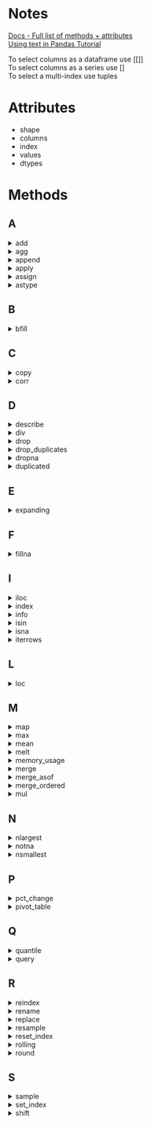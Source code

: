 # Notes

[Docs - Full list of methods + attributes](https://pandas.pydata.org/pandas-docs/stable/reference/api/pandas.DataFrame.html)    
[Using text in Pandas Tutorial](https://pandas.pydata.org/pandas-docs/stable/user_guide/text.html )

To select columns as a dataframe use [[]]    
To select columns as a series use []     
To select a multi-index use tuples     
     
# Attributes

* shape
* columns
* index
* values
* dtypes

# Methods

## A
<details> --------------------------------------------
<summary>add</summary>
</details>

<details> --------------------------------------------
<summary>agg</summary>
     
DataFrame.agg(func=None, axis=0, *args, **kwargs)           
[Docs](https://pandas.pydata.org/docs/reference/api/pandas.DataFrame.agg.html?highlight=agg#pandas.DataFrame.agg)  
     
**Notes** 
* Agg is short for aggregate, use the alias instead 
* Agg using a dictionary: data.groupby('Species').agg({'SepalLengthCm':'mean','SepalWidthCm':'median'}) 
     
</details>

<details> --------------------------------------------
<summary>append</summary>
</details>

<details> --------------------------------------------
<summary>apply</summary>
     
DataFrame.apply(func, axis=0, raw=False, result_type=None, args=(), **kwds)         
[Docs](https://pandas.pydata.org/docs/reference/api/pandas.DataFrame.apply.html)          
**Notes** 
* Use a function on all values in a dataframe 
* Apply can be used, but transform or agg should try to be used first since they are faster 
* I guess map is another option here too 
     
</details>

<details> --------------------------------------------
<summary>assign</summary>
     
DataFrame.assign(**kwargs)              
[Docs](https://pandas.pydata.org/docs/reference/api/pandas.DataFrame.assign.html?highlight=assign#pandas.DataFrame.assign)
     
**Notes** 
* Create multiple new columns at once 
</details>

<details> --------------------------------------------
<summary>astype</summary>
</details>

## B
<details> --------------------------------------------
<summary>bfill</summary>
</details>

## C
<details> --------------------------------------------
<summary>copy</summary>
          
 DataFrame.copy(deep=True)         
 [Docs](https://pandas.pydata.org/pandas-docs/stable/reference/api/pandas.DataFrame.copy.html?highlight=copy#pandas.DataFrame.copy)         
          
 **Notes**
 * Manipulate the dataset without changing the original data 
 * Also for Series/Index
</details>

<details> --------------------------------------------
<summary>corr</summary>
     
DataFrame.corr(method='pearson', min_periods=1)     
[Docs](https://pandas.pydata.org/pandas-docs/stable/reference/api/pandas.DataFrame.corr.html?highlight=corr#pandas.DataFrame.corr )    
     
**Parameters**     
* Method (opt) = (‘pearson’, ‘kendall’, ‘spearman’}) 
* Min_periods (opt) = the minimum number of observations to compute a correlation, only available for pearson and spearman 
     
**Notes**
* This only works for linear relationships. It will underestimate non-linear relationships. 
</details>

## D
<details> --------------------------------------------
<summary>describe</summary>

DataFrame.describe(percentiles=None, include=None, exclude=None, datetime_is_numeric=False)
[Docs](https://pandas.pydata.org/pandas-docs/stable/reference/api/pandas.DataFrame.describe.html?highlight=describe#pandas.DataFrame.describe)        
     
</details>

<details> --------------------------------------------
<summary>div</summary>
</details>

<details> --------------------------------------------
<summary>drop</summary>
     
DataFrame.drop(labels=None, axis=0, index=None, columns=None, level=None, inplace=False, errors='raise')      
[Docs](https://pandas.pydata.org/pandas-docs/stable/reference/api/pandas.DataFrame.drop.html)
     
**Notes** 
* Remove a column or items in a column/row 
* Pandas.dataframe.drop -- gold standard 
* Del df['column to be deleted'] 
* E.g. - Source: Cleaning Data in Python - "Data Range Constraints" Video 
* Using .index to create a dataframe and pass an expression to drop #dotindex 
```
# Drop values using filtering
movies = movies[movies['avg_rating'] <= 5]
# Drop values using .drop()
movies.drop(movies[movies['avg_rating'] > 5].index, inplace = True)
```
* An alternate method for dropping rows is using the tilde operator. See keywords -> tilde for more details 
</details>

<details> --------------------------------------------
<summary>drop_duplicates</summary>
</details>

<details> --------------------------------------------
<summary>dropna</summary>
 
 DataFrame.dropna(axis=0, how='any', thresh=None, subset=None, inplace=False)        
 [Docs](https://pandas.pydata.org/pandas-docs/stable/reference/api/pandas.DataFrame.dropna.html?highlight=dropna#pandas.DataFrame.dropna)        
          
**Parameters**
* axis{0 or ‘index’, 1 or ‘columns’}, default 0 
     * Determine if rows or columns which contain missing values are removed. 
     * 0, or ‘index’ : Drop rows which contain missing values. 
     * 1, or ‘columns’ : Drop columns which contain missing value. 
     * Changed in version 1.0.0: Pass tuple or list to drop on multiple axes. Only a single axis is allowed. 
* how{‘any’, ‘all’}, default ‘any’ 
     * Determine if row or column is removed from DataFrame, when we have at least one NA or all NA. 
* ‘any’ : If any NA values are present, drop that row or column. 
* ‘all’ : If all values are NA, drop that row or column. 
* thresh: int, optional 
     * Require that many non-NA values. 
* Subset = array-like, optional 
     * Labels along other axis to consider, e.g. if you are dropping rows these would be a list of columns to include. 
     * Has to be a list 

**Notes**      
* Also applies to Series and Index
</details>

<details> --------------------------------------------
<summary>duplicated</summary>
</details>

## E
<details> --------------------------------------------
<summary>expanding</summary>
</details>

## F
<details> --------------------------------------------
<summary>fillna</summary>.
     
DataFrame.fillna(value=None, method=None, axis=None, inplace=False, limit=None, downcast=None)           
[Docs](https://pandas.pydata.org/pandas-docs/stable/reference/api/pandas.DataFrame.fillna.html?highlight=fillna)            
          
**Parameters**
* Value (partial req; value or method) = The number/string to use as a filler, can also be a dictionary 
     * e.g. To fill with the mean, you would do something like  
```
rating_mean= wine['rating'].mean() 
wine_imputed= wine.fillna({'rating': rating_mean})
```
     
**Notes**     
* Fill missing values 
</details>

## I
<details> --------------------------------------------
<summary>iloc</summary>
     
property DataFrame.iloc            
[Docs](https://pandas.pydata.org/pandas-docs/stable/reference/api/pandas.DataFrame.iloc.html#pandas.DataFrame.iloc)     

</details>

<details> --------------------------------------------
<summary>index</summary>
     
DataFrame.index: Index
[Docs](https://pandas.pydata.org/pandas-docs/stable/reference/api/pandas.DataFrame.index.html?highlight=index#pandas.DataFrame.index)
     
     
</details>

<details> --------------------------------------------
<summary>info</summary>
      
 DataFrame.info(verbose=None, buf=None, max_cols=None, memory_usage=None, show_counts=None, null_counts=None)          
 [Docs](https://pandas.pydata.org/pandas-docs/stable/reference/api/pandas.DataFrame.info.html?highlight=info#pandas.DataFrame.info )         
          
 **Notes**
 * Find general information like dtypes and non-null counts 
 * See also describe
 * Similar to summary in R
</details>

<details> --------------------------------------------
<summary>isin</summary>
     
DataFrame.isin(values)     
[Docs](https://pandas.pydata.org/docs/reference/api/pandas.DataFrame.isin.html)      
     
**Notes**
* Similar to 'in' using SQL 
</details>

<details> --------------------------------------------
<summary>isna</summary>
</details>

<details> --------------------------------------------
<summary>iterrows</summary>

DataFrame.iterrows()
[Docs](https://pandas.pydata.org/pandas-docs/stable/reference/api/pandas.DataFrame.iterrows.html)

**Notes**
* Loop over rows of a dataframe 
</details>

## L
<details> --------------------------------------------
<summary>loc</summary>
     
property DataFrame.loc             
[Docs](https://pandas.pydata.org/pandas-docs/stable/reference/api/pandas.DataFrame.loc.html)

**Notes** 
* Changing a data value 
     * wards.loc[wards['ward'] == '1', 'ward'] = '61' 
* Select a column 
     * gdp_sp500.loc[:,['gdp','returns']] 
     * Need to use the colon 
* Select all columns following a certain column by using colons after the name 
     * Data.loc[:,'columns':]      
</details>

## M
<details> --------------------------------------------
<summary>map</summary>
     
Series.map(arg, na_action=None)    
[Docs](https://pandas.pydata.org/docs/reference/api/pandas.Series.map.html?highlight=map#pandas.Series.map)

**Notes** 
* Replace values in a dataframe 
* Pandas.dataframe.map 
* Map values to a dataframe 
* E.g. from https://kanoki.org/2019/04/06/pandas-map-dictionary-values-with-dataframe-columns/:
```
country_capital= { 'Germany':'Berlin', 'Brazil':'Brasília', 'Budapest':'Hungary', 'China':'Beijing', 'India':'New Delhi', 'Norway':'Oslo', 'France':'Paris', 'Indonesia': 'Jakarta', 'USA':'Washington' } 

df['Capital'] = df['Country'].map(country_capital) 
```
* See also Dataframe.pandas.replace 
* I think the main difference is replace replaces the values for the column specified, but that doesn't seem like that big of a difference 
* This is very similar to the map base function in Python –except this version can take a dictionary instead of just functions like in the base Python version 

</details>

<details> --------------------------------------------
<summary>max</summary>    
     
DataFrame.max(axis=None, skipna=None, level=None, numeric_only=None, **kwargs)       
[Docs](https://pandas.pydata.org/pandas-docs/stable/reference/api/pandas.DataFrame.max.html?highlight=max#pandas.DataFrame.max )       
 
</details>

<details> --------------------------------------------
<summary>mean</summary>
     
DataFrame.mean(axis=None, skipna=None, level=None, numeric_only=None, **kwargs)     
[Docs](https://pandas.pydata.org/pandas-docs/stable/reference/api/pandas.DataFrame.mean.html)   
     
**Notes**     
* Mean can be used on strings     
* Not a built in function     
</details>

<details> --------------------------------------------
<summary>melt</summary>
</details>

<details> --------------------------------------------
<summary>memory_usage</summary>
</details>

<details> --------------------------------------------
<summary>merge</summary>
</details>

<details> --------------------------------------------
<summary>merge_asof</summary>
</details>

<details> --------------------------------------------
<summary>merge_ordered</summary>
</details>

<details> --------------------------------------------
<summary>mul</summary>
</details>

## N
<details> --------------------------------------------
<summary>nlargest</summary>
         
DataFrame.nlargest(n, columns, keep='first')           
[Docs](https://pandas.pydata.org/pandas-docs/stable/reference/api/pandas.DataFrame.nlargest.html)   
     
**Parameters**
* N(required) = integer of the number of largest values in desc order 
* Columns(required) = label or list of labels 
* Keep ('first','last', or 'all'): If duplicates, which occurrence do you keep 
          
**Notes**          
* Get the top 5 in a data frame
* Select the first or second row of a groupby 
     * https://stackoverflow.com/questions/20067636/pandas-dataframe-get-first-row-of-each-group 
     * .first() 
     * .nth() 
     * .head()  
</details>

<details> --------------------------------------------
<summary>notna</summary>
     
DataFrame.notna()
[Docs](https://pandas.pydata.org/pandas-docs/stable/reference/api/pandas.DataFrame.notna.html#pandas.DataFrame.notna)

**Notes** 
* Identify non-null values 
</details>

<details> --------------------------------------------
<summary>nsmallest</summary>
      
DataFrame.nsmallest(n, columns, keep='first')          
[Docs](https://pandas.pydata.org/pandas-docs/stable/reference/api/pandas.DataFrame.nsmallest.html)      
          
**Parameters**
* N(required) = integer of the number of largest values in desc order 
* Columns(required) = label or list of labels 
* Keep ('first','last', or 'all'): If duplicates, which occurrence do you keep 
</details>

## P
<details> --------------------------------------------
<summary>pct_change</summary>
     
DataFrame.pct_change(periods=1, fill_method='pad', limit=None, freq=None, **kwargs)     
[Docs](https://pandas.pydata.org/pandas-docs/stable/reference/api/pandas.DataFrame.pct_change.html?highlight=pct_change#pandas.DataFrame.pct_change)

**Notes**
* Use previous rows in calculating percent change 
</details>

<details> --------------------------------------------
<summary>pivot_table</summary>
</details>

## Q
<details> --------------------------------------------
<summary>quantile</summary>
     
DataFrame.query(expr, inplace=False, **kwargs)              
[Docs](https://pandas.pydata.org/pandas-docs/stable/reference/api/pandas.DataFrame.query.html?highlight=query#pandas.DataFrame.query)

**Notes**
* Restrict the data using SQL where-like statements 
     * Dataframe.query() 
          * Enter a SQL-like statement in quotes 
          * Need == instead of one = to say something is equal to 
          * Double quotes are also needed around words 
          * Used to unintentionally ending the statement 
</details>

<details> --------------------------------------------
<summary>query</summary>
</details>

## R
<details> --------------------------------------------
<summary>reindex</summary>
</details>

<details> --------------------------------------------
<summary>rename</summary>
     
DataFrame.rename(mapper=None, index=None, columns=None, axis=None, copy=True, inplace=False, level=None, errors='ignore')              
[Docs](https://pandas.pydata.org/pandas-docs/stable/reference/api/pandas.DataFrame.rename.html?highlight=rename#pandas.DataFrame.rename)     

**Parameters**
* Mapper (req) = dictionary or function to remap the values 
* Index = dict-like or function; Alternative to specifying axis (mapper, axis=0 is equivalent to index=mapper). 
* Columns = dict-like or function; Alternative to specifying axis (mapper, axis=1 is equivalent to columns=mapper). 
* Axis (opt) = specify which axis you are renaming using either a string ('axis', 'column') or integer 
* Level (opt) = only rename for the level specified 

**Notes** 
* Rename a column 
* Either rename all columns by passing a list equal to df.columns length OR use pandas.df.rename() 
     * https://stackoverflow.com/questions/11346283/renaming-columns-in-pandas 
</details>

<details> --------------------------------------------
<summary>replace</summary>
</details>

<details> --------------------------------------------
<summary>resample</summary>
</details>

<details> --------------------------------------------
<summary>reset_index</summary>
     
DataFrame.reset_index(level=None, drop=False, inplace=False, col_level=0, col_fill='')         
[Docs](https://pandas.pydata.org/pandas-docs/stable/reference/api/pandas.DataFrame.reset_index.html?highlight=reset_index#pandas.DataFrame.reset_index)

</details>

<details> --------------------------------------------
<summary>rolling</summary>

DataFrame.rolling(window, min_periods=None, center=False, win_type=None, on=None, axis=0, closed=None)        
[Docs](https://pandas.pydata.org/pandas-docs/stable/reference/api/pandas.DataFrame.rolling.html?highlight=rolling#pandas.DataFrame.rolling)

**Notes**
* Can just add .sum() at the end in order to get the sum for the rolling window
</details>

<details> --------------------------------------------
<summary>round</summary>
</details>

## S
<details> --------------------------------------------
<summary>sample</summary>
</details>

<details> --------------------------------------------
<summary>set_index</summary>
     
DataFrame.set_index(keys, drop=True, append=False, inplace=False, verify_integrity=False)     
[Docs](https://pandas.pydata.org/pandas-docs/stable/reference/api/pandas.DataFrame.set_index.html?highlight=set_index)

</details>

<details> --------------------------------------------
<summary>shift</summary>
     
DataFrame.shift(periods=1, freq=None, axis=0, fill_value=<object object>)     
[Docs](https://pandas.pydata.org/pandas-docs/stable/reference/api/pandas.DataFrame.shift.html?highlight=shift#pandas.DataFrame.shift)  
     
**Notes**
* Use previous rows in a calculation      

</details>

<details> --------------------------------------------
<summary>size</summary>       
     
DataFrame.size           
[Docs](https://pandas.pydata.org/docs/reference/api/pandas.DataFrame.size.html?highlight=size#pandas.DataFrame.size )    
          
**Notes**
* Number of rows if Series or the number of columns * rows if dataframe 
</details>

<details> --------------------------------------------
<summary>smallest</summary>
</details>

<details> --------------------------------------------
<summary>sort_index</summary>
</details>

<details> --------------------------------------------
<summary>sort_values</summary>
</details>

<details> --------------------------------------------
<summary>std</summary>
     
DataFrame.std(axis=None, skipna=None, level=None, ddof=1, numeric_only=None, **kwargs)         
[Docs](https://pandas.pydata.org/pandas-docs/stable/reference/api/pandas.DataFrame.std.html)        

</details>

<details> --------------------------------------------
<summary>subtract</summary>
</details>

<details> --------------------------------------------
<summary>sum</summary>
</details>

## T
<details> --------------------------------------------
<summary>to_dict</summary>
</details>

<details> --------------------------------------------
<summary>transform</summary>
     
DataFrameGroupBy.transform(func, *args, engine=None, engine_kwargs=None, **kwargs)     
[Docs] (https://pandas.pydata.org/pandas-docs/stable/reference/api/pandas.core.groupby.DataFrameGroupBy.transform.html?highlight=transform#pandas.core.groupby.DataFrameGroupBy.transform)


</details>

## U
<details> --------------------------------------------
<summary>unique</summary>
</details>

<details> --------------------------------------------
<summary>unstack</summary>
</details>

## V
<details> --------------------------------------------
<summary>value_counts</summary>
</details>
